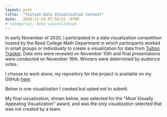 ```yaml
---
layout: post
title:  "Tuition Data Visualization Contest"
date:   2020-11-19 07:54:21 -0700
# categories: data visualization
---
```


In early November of 2020, I participated in a data visualization competition hosted by the Reed College Math Department in which participants worked in small groups or individually to create a visualization for data from [Tuition Tracker](https://www.tuitiontracker.org/). Data sets were revealed on November 10th and final presentations were conducted on November 16th. Winners were determined by audience votes.

I choose to work alone; my repository for the project is available on my GitHub [here](https://github.com/gmcginnis/dataVizContest2020).

Below is one visualization I created but opted not to submit.



My final visualization, shown below, was selected for the "Most Visually Appealing Visualization" award, and was the only visualization selected that was not created by a team.